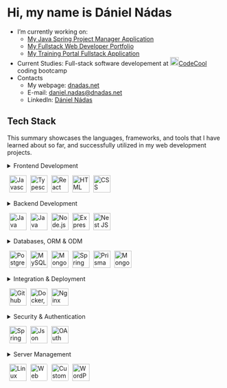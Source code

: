 # Hi, my name is Dániel Nádas

- I’m currently working on:
    - [My Java Spring Project Manager Application](https://github.com/DNadas98/spring-project-manager)
    - [My Fullstack Web Developer Portfolio](https://github.com/DNadas98/portfolio-backend-nestjs)
    - [My Training Portal Fullstack Application](https://github.com/DNadas98/training-portal)
- Current Studies: Full-stack software developement at [<img
        src="https://avatars.githubusercontent.com/u/43291578?s=200&v=4"
        alt="codecool"
        width="20"
        height="20"
      />CodeCool](https://codecool.com/en/) coding bootcamp
- Contacts
    - My webpage: [dnadas.net](https://dnadas.net)
    - E-mail: [daniel.nadas@dnadas.net](mailto:daniel.nadas@dnadas.net)
    - LinkedIn: [Dániel Nádas](https://www.linkedin.com/in/daniel-nadas)

<h2>Tech Stack</h2>
<p>This summary showcases the languages, frameworks, and tools that I have learned about so far, and successfully utilized in my web development projects.</p>
<details>
<summary>
    Frontend Development
    <p align="left">
      <img src="https://dnadas.net/wp-content/uploads/2023/12/icons8-javascript-96.webp" alt="Javascript" style="height:40px; margin-left:5px">
      <img src="https://dnadas.net/wp-content/uploads/2024/02/icons8-typescript-96.png" alt="Typescript" style="height:40px; margin-left:5px">
      <img src="https://dnadas.net/wp-content/uploads/2023/12/icons8-react-js-100.webp" alt="React JS" style="height:40px; margin-left:5px">
      <img src="https://dnadas.net/wp-content/uploads/2023/12/icons8-html-96.webp" alt="HTML" style="height:40px; margin-left:5px">
      <img src="https://dnadas.net/wp-content/uploads/2023/12/icons8-css-96.webp" alt="CSS" style="height:40px; margin-left:5px">
    </p>
</summary>
<ul>
  <li>Javascript</li>
  <li>Typescript</li>
  <li>React JS</li>
  <li>HTML</li>
  <li>CSS</li>
</ul>
</details>
<details>
  <summary>
    Backend Development
    <p align="left"> 
      <img src="https://dnadas.net/wp-content/uploads/2023/12/icons8-java-96.webp" alt="Java" style="width:40px;height:40px; margin-left:5px">
      <img src="https://dnadas.net/wp-content/uploads/2023/12/icons8-spring-boot-96.webp" alt="Java Spring" style="width:40px;height:40px; margin-left:5px">
      <img src="https://dnadas.net/wp-content/uploads/2023/12/icons8-node-js-96.webp" alt="Node.js" style="width:40px;height:40px; margin-left:5px">
      <img src="https://dnadas.net/wp-content/uploads/2023/12/icons8-express-js-80.webp" alt="Express JS" style="width:40px;height:40px; margin-left:5px">
      <img src="https://dnadas.net/wp-content/uploads/2024/02/icons8-nestjs-96.png" alt="Nest JS" style="width:40px;height:40px; margin-left:5px">
    </p>
  </summary>
  <ul>
    <li>Java</li>
    <li>Java Spring</li>
    <li>Node.js</li>
    <li>Express JS</li>
    <li>Nest JS</li>
  </ul>
</details>  
<details>
  <summary>
    Databases, ORM & ODM
    <p align="left"> 
      <img src="https://dnadas.net/wp-content/uploads/2023/12/icons8-postgresql-96.webp" alt="PostgreSQL" style="width:40px;height:40px; margin-left:5px">
      <img src="https://dnadas.net/wp-content/uploads/2023/12/icons8-mysql-96-1.webp" alt="MySQL" style="width:40px;height:40px; margin-left:5px">
      <img src="https://dnadas.net/wp-content/uploads/2023/12/icons8-mongodb-a-cross-platform-document-oriented-database-program-96.webp" alt="MongoDB" style="width:40px;height:40px; margin-left:5px">
      <img src="https://dnadas.net/wp-content/uploads/2023/12/icons8-spring-boot-96.webp" alt="Spring Data JPA" style="width:40px;height:40px; margin-left:5px">
      <img src="https://i.pinimg.com/originals/39/b2/e4/39b2e4ad77c23a2c11e5950a7dfa2aec.png" alt="Prisma ORM" style="width:40px;height:40px; margin-left:5px">
      <img src="https://dnadas.net/wp-content/uploads/2023/12/icons8-mongoose-96.png" alt="Mongoose JS" style="width:40px;height:40px; margin-left:5px">
    </p>
  </summary>     
  <ul>
    <li>PostgreSQL</li>
    <li>MySQL</li>
    <li>MongoDB</li>
    <li>Spring Data JPA</li>
    <li>Prisma ORM</li>
    <li>Mongoose JS</li>
  </ul>
</details>  
<details>
  <summary>
    Integration & Deployment
    <p align="left">
      <img src="https://dnadas.net/wp-content/uploads/2023/12/GitHub-Actions.webp" alt="Github Actions" style="width:40px;height:40px; margin-left:5px">
      <img src="https://dnadas.net/wp-content/uploads/2023/12/icons8-docker-96.webp" alt="Docker, Docker Compose" style="width:40px;height:40px; margin-left:5px">
      <img src="https://dnadas.net/wp-content/uploads/2023/12/icons8-nginx-96.webp" alt="Nginx" style="width:40px;height:40px; margin-left:5px">
    </p>
  </summary> 
  <ul>
    <li>Github Actions</li>
    <li>Docker, Docker Compose</li>
    <li>Nginx</li>
  </ul>
</details> 
<details>
  <summary>
    Security & Authentication
    <p align="left">
      <img src="https://dnadas.net/wp-content/uploads/2023/12/icons8-spring-boot-96.webp" alt="Spring Security" style="width:40px;height:40px; margin-left:5px">
      <img src="https://dnadas.net/wp-content/uploads/2023/12/icons8-jwt-96.png" alt="Json Web Token" style="width:40px;height:40px; margin-left:5px">
      <img src="https://dnadas.net/wp-content/uploads/2023/12/Oauth_logo.svg_.webp" alt="OAuth 2.0" style="width:40px;height:40px; margin-left:5px">
    </p>
  </summary> 
  <ul>
    <li>Spring Security</li>
    <li>Custom Express JS Implementation</li>
    <li>Json Web Token</li>
    <li>OAuth 2.0</li>
  </ul>
</details>  
<details>
  <summary>
    Server Management
    <p align="left">
      <img src="https://dnadas.net/wp-content/uploads/2023/12/icons8-linux-96.webp" alt="Linux Server (VPS)" style="width:40px;height:40px; margin-left:5px">
      <img src="https://dnadas.net/wp-content/uploads/2024/01/icons8-storage-1.png" alt="Web Storage, E-mail, FTP Administration" style="width:40px;height:40px; margin-left:5px; background-color:#fff; border-radius:3px">
      <img src="https://dnadas.net/wp-content/uploads/2024/01/icons8-email-100.png" alt="Custom E-mail Server" style="width:40px;height:40px; margin-left:5px; background-color:#fff; border-radius:3px">
      <img src="https://dnadas.net/wp-content/uploads/2024/01/icons8-wordpress-100.png" alt="WordPress CMS" style="width:40px;height:40px; margin-left:5px;">
    </p>
  </summary>
  <ul>
    <li>Linux Server (VPS)</li>
    <li>Custom E-mail Server</li>
    <li>Web Storage, E-mail, FTP Administration</li>
    <li>WordPress CMS</li>
  </ul>
</details>
